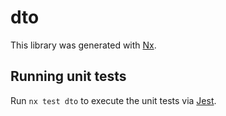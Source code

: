 # dto

This library was generated with [Nx](https://nx.dev).

## Running unit tests

Run `nx test dto` to execute the unit tests via [Jest](https://jestjs.io).
